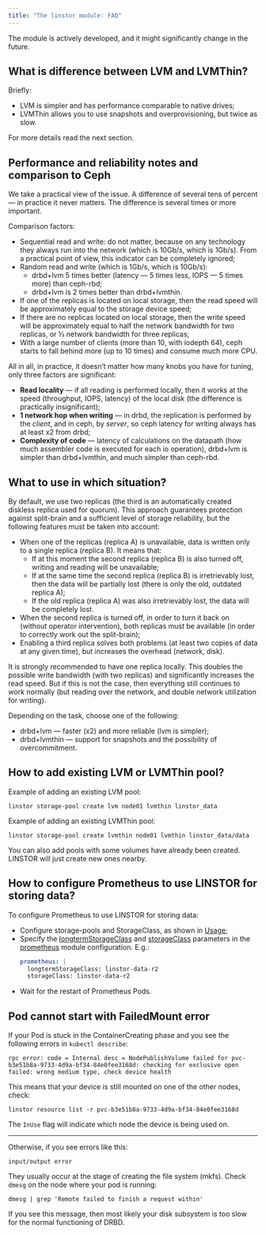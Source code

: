 ```yaml
---
title: "The linstor module: FAQ"
---
```


<div class="docs__information warning active">
The module is actively developed, and it might significantly change in the future.
</div>

## What is difference between LVM and LVMThin?

Briefly:
- LVM is simpler and has performance comparable to native drives;
- LVMThin allows you to use snapshots and overprovisioning, but twice as slow.

For more details read the next section.

## Performance and reliability notes and comparison to Ceph

We take a practical view of the issue. A difference of several tens of percent — in practice it never matters. The difference is several times or more important. 

Comparison factors:
- Sequential read and write: do not matter, because on any technology they always run into the network (which is 10Gb/s, which is 1Gb/s). From a practical point of view, this indicator can be completely ignored;
- Random read and write (which is 1Gb/s, which is 10Gb/s):
  - drbd+lvm 5 times better (latency — 5 times less, IOPS — 5 times more) than ceph-rbd; 
  - drbd+lvm is 2 times better than drbd+lvmthin.
- If one of the replicas is located on local storage, then the read speed will be approximately equal to the storage device speed; 
- If there are no replicas located on local storage, then the write speed will be approximately equal to half the network bandwidth for two replicas, or ⅓ network bandwidth for three replicas;
- With a large number of clients (more than 10, with iodepth 64), ceph starts to fall behind more (up to 10 times) and consume much more CPU.

All in all, in practice, it doesn’t matter how many knobs you have for tuning, only three factors are significant: 
- **Read locality** — if all reading is performed locally, then it works at the speed (throughput, IOPS, latency) of the local disk (the difference is practically insignificant);
- **1 network hop when writing** — in drbd, the replication is performed by the *client*, and in ceph, by *server*, so ceph latency for writing always has at least x2 from drbd;
- **Complexity of code** — latency of calculations on the datapath (how much assembler code is executed for each io operation), drbd+lvm is simpler than drbd+lvmthin, and much simpler than ceph-rbd. 

## What to use in which situation?

By default, we use two replicas (the third is an automatically created diskless replica used for quorum). This approach guarantees protection against split-brain and a sufficient level of storage reliability, but the following features must be taken into account:
  - When one of the replicas (replica A) is unavailable, data is written only to a single replica (replica B). It means that:
    - If at this moment the second replica (replica B) is also turned off, writing and reading will be unavailable;
    - If at the same time the second replica (replica B) is irretrievably lost, then the data will be partially lost (there is only the old, outdated replica A);
    - If the old replica (replica A) was also irretrievably lost, the data will be completely lost.
  - When the second replica is turned off, in order to turn it back on (without operator intervention), both replicas must be available (in order to correctly work out the split-brain);
  - Enabling a third replica solves both problems (at least two copies of data at any given time), but increases the overhead (network, disk).

It is strongly recommended to have one replica locally. This doubles the possible write bandwidth (with two replicas) and significantly increases the read speed. But if this is not the case, then everything still continues to work normally (but reading over the network, and double network utilization for writing).

Depending on the task, choose one of the following:
- drbd+lvm — faster (x2) and more reliable (lvm is simpler);
- drbd+lvmthin — support for snapshots and the possibility of overcommitment.

## How to add existing LVM or LVMThin pool?

Example of adding an existing LVM pool:
```shell
linstor storage-pool create lvm node01 lvmthin linstor_data
```

Example of adding an existing LVMThin pool:
```shell
linstor storage-pool create lvmthin node01 lvmthin linstor_data/data
```

You can also add pools with some volumes have already been created. LINSTOR will just create new ones nearby. 

## How to configure Prometheus to use LINSTOR for storing data?

To configure Prometheus to use LINSTOR for storing data:
- Configure storage-pools and StorageClass, as shown in [Usage](usage.html);
- Specify the [longtermStorageClass](../300-prometheus/configuration.html#parameters-longtermstorageclass) and [storageClass](../300-prometheus/configuration.html#parameters-storageclass) parameters in the [prometheus](../300-prometheus/) module configuration. E.g.:
  ```yaml
  prometheus: |
    longtermStorageClass: linstor-data-r2
    storageClass: linstor-data-r2
  ```
- Wait for the restart of Prometheus Pods.

## Pod cannot start with FailedMount error

If your Pod is stuck in the ContainerCreating phase and you see the following errors in `kubectl describe`:

```
rpc error: code = Internal desc = NodePublishVolume failed for pvc-b3e51b8a-9733-4d9a-bf34-84e0fee3168d: checking for exclusive open failed: wrong medium type, check device health
```

This means that your device is still mounted on one of the other nodes, check:

```
linstor resource list -r pvc-b3e51b8a-9733-4d9a-bf34-84e0fee3168d
```

The `InUse` flag will indicate which node the device is being used on.

---

Otherwise, if you see errors like this:

```
input/output error
```

They usually occur at the stage of creating the file system (mkfs). Check `dmesg` on the node where your pod is running:

```
dmesg | grep 'Remote failed to finish a request within'
```

If you see this message, then most likely your disk subsystem is too slow for the normal functioning of DRBD.
